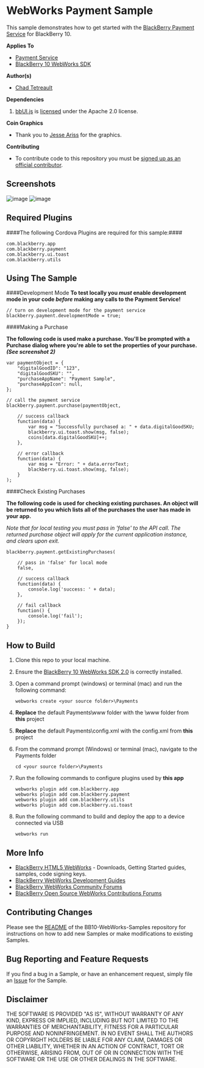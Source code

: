 # WebWorks Payment Sample
This sample demonstrates how to get started with the [BlackBerry Payment Service](https://developer.blackberry.com/html5/apis/v2_0/blackberry.payment.html) for BlackBerry 10.

**Applies To**

* [Payment Service](https://developer.blackberry.com/html5/apis/v2_0/blackberry.payment.html)
* [BlackBerry 10 WebWorks SDK](https://developer.blackberry.com/html5/downloads/) 

**Author(s)** 

* [Chad Tetreault](http://www.twitter.com/chadtatro)

**Dependencies**

1. [bbUI.js](https://github.com/blackberry/bbUI.js) is [licensed](https://github.com/blackberry/bbUI.js/blob/master/LICENSE) under the Apache 2.0 license.

**Coin Graphics**

* Thank you to [Jesse Ariss](http://twitter.com/jesseariss) for the graphics.

**Contributing**

* To contribute code to this repository you must be [signed up as an official contributor](http://blackberry.github.com/howToContribute.html).

## Screenshots ##

![image](_screenshots/1.png)
![image](_screenshots/2.png)

## Required Plugins ##

####The following Cordova Plugins are required for this sample:####

	com.blackberry.app
	com.blackberry.payment
	com.blackberry.ui.toast
	com.blackberry.utils
	
## Using The Sample ##

####Development Mode
**To test locally you *must* enable development mode in your code *before* making any calls to the Payment Service!**

	// turn on development mode for the payment service
    blackberry.payment.developmentMode = true;


####Making a Purchase


**The following code is used make a purchase. You'll be prompted with a Purchase dialog where you're able to set the properties of your purchase. *(See screenshot 2)***

	var paymentObject = {
    	"digitalGoodID": "123",
        "digitalGoodSKU": "",
        "purchaseAppName": "Payment Sample",
        "purchaseAppIcon": null,
    };
    
    // call the payment service
    blackberry.payment.purchase(paymentObject,

        // success callback
        function(data) {
            var msg = "Successfully purchased a: " + data.digitalGoodSKU;
            blackberry.ui.toast.show(msg, false);
            coins[data.digitalGoodSKU]++;
        },

        // error callback
        function(data) {
            var msg = "Error: " + data.errorText;
            blackberry.ui.toast.show(msg, false);
		}		
	);
        
####Check Existing Purchases

**The following code is used for checking existing purchases. An object will be returned to you which lists all of the purchases the user has made in your app.**

*Note that for local testing you must pass in *'false'* to the API call. The returned purchase object will apply for the current application instance, and clears upon exit.*

    blackberry.payment.getExistingPurchases(

		// pass in 'false' for local mode
    	false,

	    // success callback
    	function(data) {
			console.log('success: ' + data);
	    }, 
	    
	    // fail callback
		function() {
	    	console.log('fail');
	    });    
    }
	

## How to Build

1. Clone this repo to your local machine.

2. Ensure the [BlackBerry 10 WebWorks SDK 2.0](https://developer.blackberry.com/html5/download/sdk) is correctly installed.
3. Open a command prompt (windows) or terminal (mac) and run the following command:

	```
	webworks create <your source folder>\Payments
	```

4. **Replace** the default Payments\www folder with the \www folder from **this** project

5. **Replace** the default Payments\config.xml with the config.xml from **this** project

6. From the command prompt (Windows) or terminal (mac), navigate to the Payments folder

	```
	cd <your source folder>\Payments
	```

7. Run the following commands to configure plugins used by **this app**

	```
	webworks plugin add com.blackberry.app
	webworks plugin add com.blackberry.payment
	webworks plugin add com.blackberry.utils
	webworks plugin add com.blackberry.ui.toast
	```

8. Run the following command to build and deploy the app to a device connected via USB

	```
	webworks run
	```

## More Info

* [BlackBerry HTML5 WebWorks](https://bdsc.webapps.blackberry.com/html5/) - Downloads, Getting Started guides, samples, code signing keys.
* [BlackBerry WebWorks Development Guides](https://bdsc.webapps.blackberry.com/html5/documentation)
* [BlackBerry WebWorks Community Forums](http://supportforums.blackberry.com/t5/Web-and-WebWorks-Development/bd-p/browser_dev)
* [BlackBerry Open Source WebWorks Contributions Forums](http://supportforums.blackberry.com/t5/BlackBerry-WebWorks/bd-p/ww_con)

## Contributing Changes

Please see the [README](https://github.com/blackberry/BB10-WebWorks-Samples) of the BB10-WebWorks-Samples repository for instructions on how to add new Samples or make modifications to existing Samples.

## Bug Reporting and Feature Requests

If you find a bug in a Sample, or have an enhancement request, simply file an [Issue](https://github.com/blackberry/BB10-WebWorks-Samples/issues) for the Sample.

## Disclaimer

THE SOFTWARE IS PROVIDED "AS IS", WITHOUT WARRANTY OF ANY KIND, EXPRESS OR IMPLIED, INCLUDING BUT NOT LIMITED TO THE WARRANTIES OF MERCHANTABILITY, FITNESS FOR A PARTICULAR PURPOSE AND NONINFRINGEMENT. IN NO EVENT SHALL THE AUTHORS OR COPYRIGHT HOLDERS BE LIABLE FOR ANY CLAIM, DAMAGES OR OTHER LIABILITY, WHETHER IN AN ACTION OF CONTRACT, TORT OR OTHERWISE, ARISING FROM, OUT OF OR IN CONNECTION WITH THE SOFTWARE OR THE USE OR OTHER DEALINGS IN THE SOFTWARE.